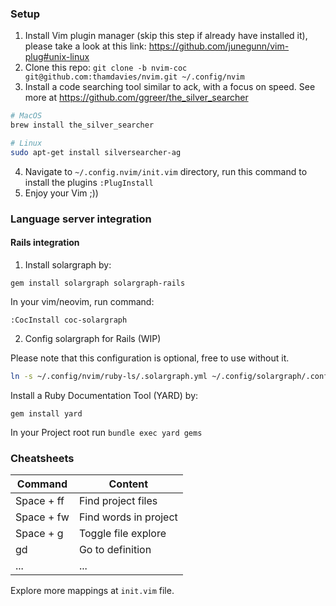 ### Setup
1. Install Vim plugin manager (skip this step if already have installed it), please take a look at this link: https://github.com/junegunn/vim-plug#unix-linux
2. Clone this repo: `git clone -b nvim-coc git@github.com:thamdavies/nvim.git ~/.config/nvim`
3. Install a code searching tool similar to ack, with a focus on speed. See more at https://github.com/ggreer/the_silver_searcher
```bash
# MacOS
brew install the_silver_searcher

# Linux
sudo apt-get install silversearcher-ag
```
4. Navigate to `~/.config.nvim/init.vim` directory, run this command to install the plugins `:PlugInstall`
5. Enjoy your Vim ;))
### Language server integration
#### Rails integration
1. Install solargraph by:
```
gem install solargraph solargraph-rails
```
In your vim/neovim, run command:
```
:CocInstall coc-solargraph
```
2. Config solargraph for Rails (WIP)

Please note that this configuration is optional, free to use without it.
```bash
ln -s ~/.config/nvim/ruby-ls/.solargraph.yml ~/.config/solargraph/.config.yml
```
Install a Ruby Documentation Tool (YARD) by:
```
gem install yard
```
In your Project root run `bundle exec yard gems`

### Cheatsheets
| Command    | Content               |
|------------|-----------------------|
| Space + ff | Find project files    |
| Space + fw | Find words in project |
| Space + g  | Toggle file explore   |
| gd         | Go to definition      |
| ...        | ...                   |

Explore more mappings at `init.vim` file.

